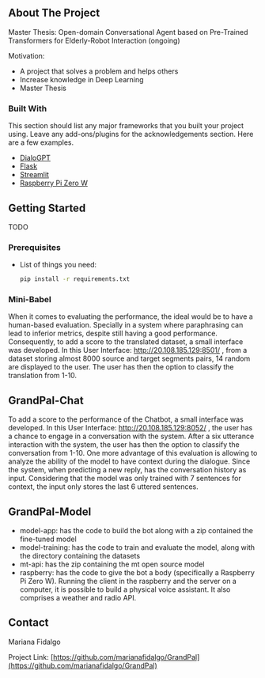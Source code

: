 <!--
*** Thanks


[![Contributors][contributors-shield]][contributors-url]
[![Forks][forks-shield]][forks-url]
[![Stargazers][stars-shield]][stars-url]
[![Issues][issues-shield]][issues-url]
[![MIT License][license-shield]][license-url]
[![LinkedIn][linkedin-shield]][linkedin-url]
-->


<!-- PROJECT LOGO -->
<!-- <br />
<p align="center">
  <a href="https://github.com/othneildrew/Best-README-Template">
    <img src="images/logo.png" alt="Logo" width="80" height="80">
  </a>
</p> -->



<!-- ABOUT THE PROJECT -->
## About The Project

<!-- [![Product Name Screen Shot][product-screenshot]](https://example.com) -->

Master Thesis: Open-domain Conversational Agent based on Pre-Trained Transformers for Elderly-Robot Interaction (ongoing)

Motivation:
* A project that solves a problem and helps others
* Increase knowledge in Deep Learning
* Master Thesis

### Built With

This section should list any major frameworks that you built your project using. Leave any add-ons/plugins for the acknowledgements section. Here are a few examples.
* [DialoGPT](https://huggingface.co/microsoft/DialoGPT-small)
* [Flask](https://flask.palletsprojects.com/en/2.0.x/)
* [Streamlit](https://streamlit.io/)
* [Raspberry Pi Zero W](https://www.raspberrypi.org/products/raspberry-pi-zero-w/)


<!-- GETTING STARTED -->
## Getting Started

TODO

### Prerequisites

* List of things you need:
  ```sh
  pip install -r requirements.txt
  ```

### Mini-Babel

When it comes to evaluating the performance, the ideal would be to have a human-based evaluation.
Specially in a system where paraphrasing can lead to inferior metrics, despite still having a good performance.
Consequently, to add a score to the translated dataset, a small interface was developed.
In this User Interface: http://20.108.185.129:8501/ , from a dataset storing almost 8000 source and target segments pairs, 14 random are displayed to the user. The user has then the option to classify the translation from 1-10.

## GrandPal-Chat

To add a score to the performance of the Chatbot, a small interface was developed. In this User Interface: http://20.108.185.129:8052/ ,
the user has a chance to engage in a conversation with the system.
After a six utterance interaction with the system, the user has then the option to classify the conversation from 1-10.
One more advantage of this evaluation is allowing to analyze the ability of the model to have context during the dialogue.
Since the system, when predicting a new reply, has the conversation history as input.
Considering that the model was only trained with 7 sentences for context, the input only stores the last 6 uttered sentences.

## GrandPal-Model

* model-app: has the code to build the bot along with a zip contained the fine-tuned model
* model-training: has the code to train and evaluate the model, along with the directory containing the datasets
* mt-api: has the zip containing the mt open source model
* raspberry: has the code to give the bot a body (specifically a Raspberry Pi Zero W). Running the client in the raspberry and the server on a computer, it is possible to build a physical voice assistant. It also comprises a weather and radio API.


<!-- CONTACT -->
## Contact

Mariana Fidalgo

Project Link: [https://github.com/marianafidalgo/GrandPal](https://github.com/marianafidalgo/GrandPal)







<!-- MARKDOWN LINKS & IMAGES -->
<!-- https://www.markdownguide.org/basic-syntax/#reference-style-links -->
<!-- [contributors-shield]: https://img.shields.io/github/contributors/othneildrew/Best-README-Template.svg?style=for-the-badge
[contributors-url]: https://github.com/othneildrew/Best-README-Template/graphs/contributors
[forks-shield]: https://img.shields.io/github/forks/othneildrew/Best-README-Template.svg?style=for-the-badge
[forks-url]: https://github.com/othneildrew/Best-README-Template/network/members
[stars-shield]: https://img.shields.io/github/stars/othneildrew/Best-README-Template.svg?style=for-the-badge
[stars-url]: https://github.com/othneildrew/Best-README-Template/stargazers
[issues-shield]: https://img.shields.io/github/issues/othneildrew/Best-README-Template.svg?style=for-the-badge
[issues-url]: https://github.com/othneildrew/Best-README-Template/issues
[license-shield]: https://img.shields.io/github/license/othneildrew/Best-README-Template.svg?style=for-the-badge
[license-url]: https://github.com/othneildrew/Best-README-Template/blob/master/LICENSE.txt
[linkedin-shield]: https://img.shields.io/badge/-LinkedIn-black.svg?style=for-the-badge&logo=linkedin&colorB=555
[linkedin-url]: https://linkedin.com/in/othneildrew
[product-screenshot]: images/screenshot.png -->